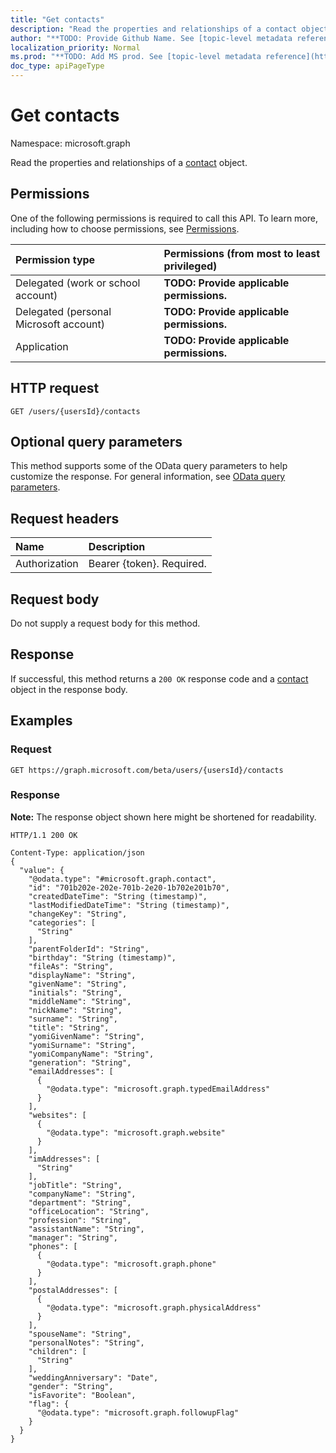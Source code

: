 ```yaml
---
title: "Get contacts"
description: "Read the properties and relationships of a contact object."
author: "**TODO: Provide Github Name. See [topic-level metadata reference](https://msgo.azurewebsites.net/add/document/guidelines/metadata.html#topic-level-metadata)**"
localization_priority: Normal
ms.prod: "**TODO: Add MS prod. See [topic-level metadata reference](https://msgo.azurewebsites.net/add/document/guidelines/metadata.html#topic-level-metadata)**"
doc_type: apiPageType
---
```


# Get contacts
Namespace: microsoft.graph

Read the properties and relationships of a [contact](../resources/contact.md) object.

## Permissions
One of the following permissions is required to call this API. To learn more, including how to choose permissions, see [Permissions](/graph/permissions-reference).

|Permission type|Permissions (from most to least privileged)|
|:---|:---|
|Delegated (work or school account)|**TODO: Provide applicable permissions.**|
|Delegated (personal Microsoft account)|**TODO: Provide applicable permissions.**|
|Application|**TODO: Provide applicable permissions.**|

## HTTP request

<!-- {
  "blockType": "ignored"
}
-->
``` http
GET /users/{usersId}/contacts
```

## Optional query parameters
This method supports some of the OData query parameters to help customize the response. For general information, see [OData query parameters](/graph/query-parameters).

## Request headers
|Name|Description|
|:---|:---|
|Authorization|Bearer {token}. Required.|

## Request body
Do not supply a request body for this method.

## Response

If successful, this method returns a `200 OK` response code and a [contact](../resources/contact.md) object in the response body.

## Examples

### Request
<!-- {
  "blockType": "request",
  "name": "get_contact"
}
-->
``` http
GET https://graph.microsoft.com/beta/users/{usersId}/contacts
```


### Response
**Note:** The response object shown here might be shortened for readability.
<!-- {
  "blockType": "response",
  "truncated": true,
  "@odata.type": "microsoft.graph.contact"
}
-->
``` http
HTTP/1.1 200 OK

Content-Type: application/json
{
  "value": {
    "@odata.type": "#microsoft.graph.contact",
    "id": "701b202e-202e-701b-2e20-1b702e201b70",
    "createdDateTime": "String (timestamp)",
    "lastModifiedDateTime": "String (timestamp)",
    "changeKey": "String",
    "categories": [
      "String"
    ],
    "parentFolderId": "String",
    "birthday": "String (timestamp)",
    "fileAs": "String",
    "displayName": "String",
    "givenName": "String",
    "initials": "String",
    "middleName": "String",
    "nickName": "String",
    "surname": "String",
    "title": "String",
    "yomiGivenName": "String",
    "yomiSurname": "String",
    "yomiCompanyName": "String",
    "generation": "String",
    "emailAddresses": [
      {
        "@odata.type": "microsoft.graph.typedEmailAddress"
      }
    ],
    "websites": [
      {
        "@odata.type": "microsoft.graph.website"
      }
    ],
    "imAddresses": [
      "String"
    ],
    "jobTitle": "String",
    "companyName": "String",
    "department": "String",
    "officeLocation": "String",
    "profession": "String",
    "assistantName": "String",
    "manager": "String",
    "phones": [
      {
        "@odata.type": "microsoft.graph.phone"
      }
    ],
    "postalAddresses": [
      {
        "@odata.type": "microsoft.graph.physicalAddress"
      }
    ],
    "spouseName": "String",
    "personalNotes": "String",
    "children": [
      "String"
    ],
    "weddingAnniversary": "Date",
    "gender": "String",
    "isFavorite": "Boolean",
    "flag": {
      "@odata.type": "microsoft.graph.followupFlag"
    }
  }
}
```

